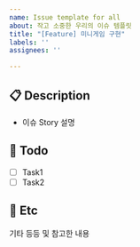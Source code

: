 ```yaml
---
name: Issue template for all
about: 작고 소중한 우리의 이슈 템플릿
title: "[Feature] 미니게임 구현"
labels: ''
assignees: ''

---
```


## 📋 Description
- 이슈 Story 설명

## 📝 Todo
- [ ] Task1
- [ ] Task2

## 🐜 Etc
기타 등등 및 참고한 내용
